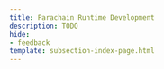 ```yaml
---
title: Parachain Runtime Development
description: TODO
hide: 
- feedback
template: subsection-index-page.html
---
```

